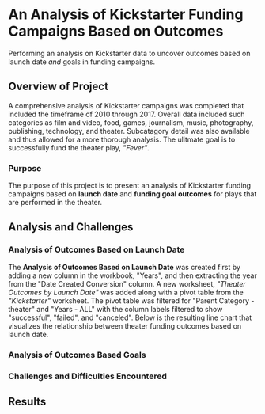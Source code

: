 # An Analysis of Kickstarter Funding Campaigns Based on Outcomes
Performing an analysis on Kickstarter data to uncover outcomes based on launch date *and* goals in funding campaigns.

## Overview of Project

A comprehensive analysis of Kickstarter campaigns was completed that included the timeframe of 2010 through 2017.  Overall data included such categories as film and video, food, games, journalism, music, photography, publishing, technology, and theater.  Subcatagory detail was also available and thus allowed for a more thorough analysis.  The ulitmate goal is to successfully fund the theater play, *"Fever"*.



### Purpose

The purpose of this project is to present an analysis of Kickstarter funding campaigns based on **launch date** and **funding goal outcomes** for plays that are performed in the theater.

## Analysis and Challenges



### Analysis of Outcomes Based on Launch Date

The **Analysis of Outcomes Based on Launch Date** was created first by adding a new column in the workbook, "Years", and then extracting the year from the "Date Created Conversion" column.  A new worksheet, *"Theater Outcomes by Launch Date"* was added along with a pivot table from the *"Kickstarter"* worksheet.  The pivot table was filtered for "Parent Category - theater" and "Years - ALL" with the column labels filtered to show "successful", "failed", and "canceled".  Below is the resulting line chart that visualizes the relationship between theater funding outcomes based on launch date.



### Analysis of Outcomes Based Goals



### Challenges and Difficulties Encountered



## Results
